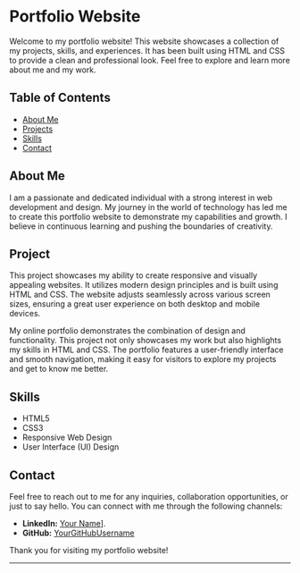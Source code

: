 # Portfolio Website
Welcome to my portfolio website! This website showcases a collection of my projects, skills, and experiences. It has been built using HTML and CSS to provide a clean and professional look. Feel free to explore and learn more about me and my work.

## Table of Contents

- [About Me](#about-me)
- [Projects](#projects)
- [Skills](#skills)
- [Contact](#contact)

## About Me

I am a passionate and dedicated individual with a strong interest in web development and design. My journey in the world of technology has led me to create this portfolio website to demonstrate my capabilities and growth. I believe in continuous learning and pushing the boundaries of creativity.

## Project

This project showcases my ability to create responsive and visually appealing websites. It utilizes modern design principles and is built using HTML and CSS. The website adjusts seamlessly across various screen sizes, ensuring a great user experience on both desktop and mobile devices.

My online portfolio demonstrates the combination of design and functionality. This project not only showcases my work but also highlights my skills in HTML and CSS. The portfolio features a user-friendly interface and smooth navigation, making it easy for visitors to explore my projects and get to know me better.

## Skills

- HTML5
- CSS3
- Responsive Web Design
- User Interface (UI) Design

## Contact

Feel free to reach out to me for any inquiries, collaboration opportunities, or just to say hello. You can connect with me through the following channels:

- **LinkedIn:** [Your Name]([https://www.linkedin.com/in/neel-mishra-59ab07239/)].
- **GitHub:** [YourGitHubUsername](https://github.com/Neel-07)

Thank you for visiting my portfolio website!

---
